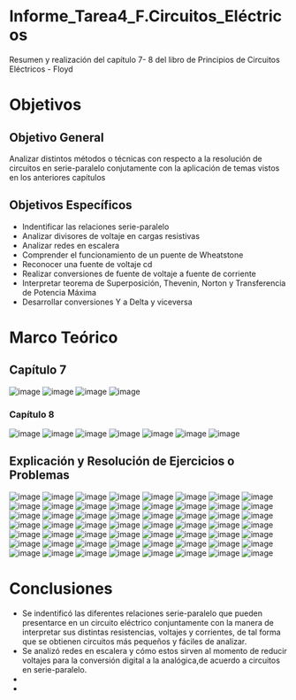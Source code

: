 # Informe_Tarea4_F.Circuitos_Eléctricos
Resumen y realización del capítulo 7- 8 del libro de Principios de Circuitos Eléctricos - Floyd 
# Objetivos
## Objetivo General 
Analizar distintos métodos o técnicas con respecto a la resolución de circuitos en serie-paralelo conjutamente con la aplicación de temas vistos en los anteriores capítulos 
## Objetivos Específicos 
- Indentificar las relaciones serie-paralelo 
- Analizar divisores de voltaje en cargas resistivas 
- Analizar redes en escalera 
- Comprender el funcionamiento de un puente de Wheatstone 
- Reconocer una fuente de voltaje cd 
- Realizar conversiones de fuente de voltaje a fuente de corriente 
- Interpretar teorema de Superposición, Thevenin, Norton y  Transferencia de Potencia Máxima
- Desarrollar conversiones Y a Delta y viceversa 

# Marco Teórico
## Capítulo 7
![image](https://user-images.githubusercontent.com/116780907/209598272-369ed2b7-47bd-47a5-b243-5cd124332ef3.png)
![image](https://user-images.githubusercontent.com/116780907/209598448-f16db061-310c-452a-b063-ca98746be744.png)
![image](https://user-images.githubusercontent.com/116780907/209598622-4999aa85-cbab-4406-b413-fb5307efdc26.png)
![image](https://user-images.githubusercontent.com/116780907/209598857-1c60cf25-45d8-4f59-934c-8b616792a391.png)
### Capítulo 8
![image](https://user-images.githubusercontent.com/116780907/209599069-72cd3e90-6122-42a3-99e3-3ad4acf90c37.png)
![image](https://user-images.githubusercontent.com/116780907/209599398-eb3cabdd-7ec0-4d27-9936-7a79b17d4f05.png)
![image](https://user-images.githubusercontent.com/116780907/209599569-e025c78d-d4eb-4669-9a24-a19d7c73aec7.png)
![image](https://user-images.githubusercontent.com/116780907/209599711-ccb3906a-05f1-428b-bbae-44ec165a08bb.png)
![image](https://user-images.githubusercontent.com/116780907/209599750-4f5d6fc0-4a02-432a-8aa8-3dcd2a46fe27.png)
![image](https://user-images.githubusercontent.com/116780907/209599949-863af74f-8b11-457d-90c4-687c8d6b2fe4.png)
![image](https://user-images.githubusercontent.com/116780907/209600058-d6658d40-c0f3-43af-90d1-95a8bb03cb54.png)


## Explicación y Resolución de Ejercicios o Problemas
![image](https://user-images.githubusercontent.com/116780907/209448448-e6b0b1b2-c0f8-4839-9966-cf9878e33e70.png)
![image](https://user-images.githubusercontent.com/116780907/209448555-8ab53727-d044-4857-8c51-753410911610.png)
![image](https://user-images.githubusercontent.com/116780907/209448574-9802145d-e20a-4e3d-a100-155b23ffad78.png)
![image](https://user-images.githubusercontent.com/116780907/209448817-0c697901-98ee-4eec-9eca-db5c710f3105.png)
![image](https://user-images.githubusercontent.com/116780907/209448845-f73d0faf-6ee3-4489-becf-62127ffa1039.png)
![image](https://user-images.githubusercontent.com/116780907/209448901-8ad72d24-b22f-4a73-bad9-3065176d1dfc.png)
![image](https://user-images.githubusercontent.com/116780907/209448946-c3a04ced-440a-4397-a1fc-7d12b5b7edeb.png)
![image](https://user-images.githubusercontent.com/116780907/209449424-fc58867c-d363-4ddd-98a2-d110613df194.png)
![image](https://user-images.githubusercontent.com/116780907/209449745-64586e9f-b7a7-4619-9dbc-1ea4c24122ab.png)
![image](https://user-images.githubusercontent.com/116780907/209449753-a2aa71bb-a8ae-4b5b-a016-da59a6ac6a0c.png)
![image](https://user-images.githubusercontent.com/116780907/209449757-d0a3b085-6b20-4cbb-8306-1aefd7bc4eed.png)
![image](https://user-images.githubusercontent.com/116780907/209451898-d089dd8f-c9b4-4452-bf0b-9f065421a7ce.png)
![image](https://user-images.githubusercontent.com/116780907/209451902-1651e7b3-a4d2-4bee-85c7-b059a2ff6adc.png)
![image](https://user-images.githubusercontent.com/116780907/209450158-8a281504-3642-4b9a-99f3-cc62eb8232c6.png)
![image](https://user-images.githubusercontent.com/116780907/209450200-4da0c1a5-4142-40de-91c5-2df37837cb5f.png)
![image](https://user-images.githubusercontent.com/116780907/209450311-7e9a6b49-728f-4996-86df-5188069c103c.png)
![image](https://user-images.githubusercontent.com/116780907/209450334-79b4105e-39c0-4c13-b64a-e37bc26462d2.png)
![image](https://user-images.githubusercontent.com/116780907/209450475-b6d21e80-4638-498e-95c3-c31a9a9025d5.png)
![image](https://user-images.githubusercontent.com/116780907/209450488-0c504d3d-c976-4635-a3d2-4066eae6154b.png)
![image](https://user-images.githubusercontent.com/116780907/209450519-b38d627d-aebd-4027-8b7a-cf810af14822.png)
![image](https://user-images.githubusercontent.com/116780907/209450536-ab90c6d0-f40a-4c56-933e-7f2baae8cfd4.png)
![image](https://user-images.githubusercontent.com/116780907/209450552-c6f44367-3c00-4126-b3c8-6af4c74db338.png)
![image](https://user-images.githubusercontent.com/116780907/209450559-e255edd6-d871-4651-b4ea-e9c46fb8eb98.png)
![image](https://user-images.githubusercontent.com/116780907/209450589-c528dc2d-3b2b-4d8c-89f2-f8ff17c1c72b.png)
![image](https://user-images.githubusercontent.com/116780907/209450600-55e4612f-31e5-4ca1-ad03-6741d1773350.png)
![image](https://user-images.githubusercontent.com/116780907/209450750-806533dc-e8d1-43f0-8561-6627c677c5dc.png)
![image](https://user-images.githubusercontent.com/116780907/209450765-848eaf13-045a-4ff4-9270-836fdb2771fd.png)
![image](https://user-images.githubusercontent.com/116780907/209450774-0bc5a6be-96d2-4ee5-899d-71da8cd4f5af.png)
![image](https://user-images.githubusercontent.com/116780907/209450782-31346842-ec21-4068-b4e4-cba99a580444.png)
![image](https://user-images.githubusercontent.com/116780907/209452191-86a5e877-71c7-4b0e-ad76-4c33911dd47b.png)
![image](https://user-images.githubusercontent.com/116780907/209450862-d069f6e8-b953-44cf-8e77-6ccaa7e7b961.png)
![image](https://user-images.githubusercontent.com/116780907/209450875-8b5e8372-e7c9-4e20-9621-b5a8fd219877.png)
![image](https://user-images.githubusercontent.com/116780907/209450924-2795285b-21cd-4c23-9964-d92893393eb5.png)
![image](https://user-images.githubusercontent.com/116780907/209450934-b9df35ec-0669-4ed5-be0b-a5fab7680a3b.png)
![image](https://user-images.githubusercontent.com/116780907/209450937-e592f77b-52c8-4f31-b3e7-eb1656902cb6.png)
![image](https://user-images.githubusercontent.com/116780907/209450947-0da158bf-b3c0-4a28-b543-c428c262796a.png)
![image](https://user-images.githubusercontent.com/116780907/209450992-7c47d972-520c-4392-8900-6d03e42f83fe.png)
![image](https://user-images.githubusercontent.com/116780907/209450996-fa25ec85-6608-44d7-b95a-0f48d4185529.png)
![image](https://user-images.githubusercontent.com/116780907/209451036-9e6dbdfb-2e10-4d28-9e6b-8030a48018c4.png)
![image](https://user-images.githubusercontent.com/116780907/209451047-aea70818-8ec6-4a64-baed-17165f48ca65.png)
![image](https://user-images.githubusercontent.com/116780907/209451065-7787575b-ed80-4ff4-98bd-62cc9c0c07cc.png)
![image](https://user-images.githubusercontent.com/116780907/209451079-f3cc699f-3db1-4fd2-8c9a-508edf22cc64.png)
![image](https://user-images.githubusercontent.com/116780907/209451100-e19ab408-4f99-4fbe-95b5-60b5b8784383.png)
![image](https://user-images.githubusercontent.com/116780907/209451107-6111804b-69cc-4819-aa3f-fbcf0975c19b.png)
![image](https://user-images.githubusercontent.com/116780907/209451114-957a6592-8a20-4c08-9a62-3c98a8e9d13d.png)
![image](https://user-images.githubusercontent.com/116780907/209451132-83a4bdc7-f476-412b-a67c-6e1b10a49560.png)
![image](https://user-images.githubusercontent.com/116780907/209451136-5ebfe30e-6cd7-435b-b7d0-330bdc646896.png)
![image](https://user-images.githubusercontent.com/116780907/209451154-5f540e51-22a1-4a37-8ea1-b355b107ed6a.png)
![image](https://user-images.githubusercontent.com/116780907/209451185-f656fb51-6ff3-49b4-8d45-761d64b46fdc.png)
![image](https://user-images.githubusercontent.com/116780907/209451203-ee6ad6c1-3ab4-4ee2-ba75-aabe0885a137.png)
![image](https://user-images.githubusercontent.com/116780907/209451208-fd9bfc9f-c512-465d-97d5-2adab0a90908.png)
![image](https://user-images.githubusercontent.com/116780907/209451221-b642967d-66eb-4d23-b839-5a928183d393.png)
![image](https://user-images.githubusercontent.com/116780907/209451671-28031142-d1c5-4a46-9114-245df1b3c64e.png)
![image](https://user-images.githubusercontent.com/116780907/209451682-b1666e36-a314-4ca6-9da5-19907928ec12.png)
![image](https://user-images.githubusercontent.com/116780907/209451689-9aa60790-27c6-42cb-8d43-3e69f95737d0.png)
![image](https://user-images.githubusercontent.com/116780907/209451695-6be8af35-2cc5-41a8-9969-b7eed54d0592.png)

# Conclusiones 
- Se indentificó las diferentes relaciones serie-paralelo que pueden presentarce en un circuito eléctrico conjuntamente con la manera de interpretar sus distintas resistencias, voltajes y corrientes, de tal forma que se obtienen circuitos más pequeños y fáciles de analizar. 
- Se analizó redes en escalera y cómo estos sirven al momento de reducir voltajes para la conversión digital a la analógica,de acuerdo a circuitos en serie-paralelo. 
-  
- 


